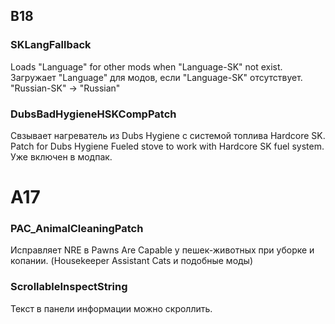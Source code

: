 ## B18
### SKLangFallback
Loads "Language" for other mods when "Language-SK" not exist.
Загружает "Language" для модов, если "Language-SK" отсутствует.
"Russian-SK" -> "Russian"
### DubsBadHygieneHSKCompPatch
Свзывает нагреватель из Dubs Hygiene с системой топлива Hardcore SK.
Patch for Dubs Hygiene Fueled stove to work with Hardcore SK fuel system.
Уже включен в модпак.

# A17
### PAC_AnimalCleaningPatch
Исправляет NRE в Pawns Are Capable у пешек-животных при уборке и копании. 
(Housekeeper Assistant Cats и подобные моды)
### ScrollableInspectString
Текст в панели информации можно скроллить.
